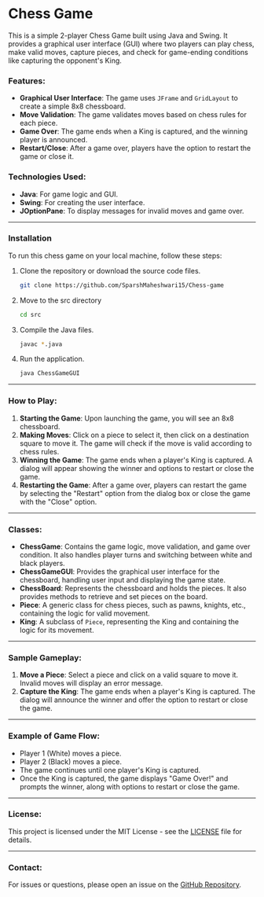 
# Chess Game

This is a simple 2-player Chess Game built using Java and Swing. It provides a graphical user interface (GUI) where two players can play chess, make valid moves, capture pieces, and check for game-ending conditions like capturing the opponent's King.

### Features:
- **Graphical User Interface**: The game uses `JFrame` and `GridLayout` to create a simple 8x8 chessboard.
- **Move Validation**: The game validates moves based on chess rules for each piece.
- **Game Over**: The game ends when a King is captured, and the winning player is announced.
- **Restart/Close**: After a game over, players have the option to restart the game or close it.

### Technologies Used:
- **Java**: For game logic and GUI.
- **Swing**: For creating the user interface.
- **JOptionPane**: To display messages for invalid moves and game over.

---

### Installation

To run this chess game on your local machine, follow these steps:

1. Clone the repository or download the source code files.

    ```bash
    git clone https://github.com/SparshMaheshwari15/Chess-game
    ```

2. Move to the src directory

    ```bash
    cd src
    ```

3. Compile the Java files.

    ```bash
    javac *.java
    ```

3. Run the application.

    ```bash
    java ChessGameGUI
    ```

---

### How to Play:
1. **Starting the Game**: Upon launching the game, you will see an 8x8 chessboard.
2. **Making Moves**: Click on a piece to select it, then click on a destination square to move it. The game will check if the move is valid according to chess rules.
3. **Winning the Game**: The game ends when a player's King is captured. A dialog will appear showing the winner and options to restart or close the game.
4. **Restarting the Game**: After a game over, players can restart the game by selecting the "Restart" option from the dialog box or close the game with the "Close" option.

---

### Classes:
- **ChessGame**: Contains the game logic, move validation, and game over condition. It also handles player turns and switching between white and black players.
- **ChessGameGUI**: Provides the graphical user interface for the chessboard, handling user input and displaying the game state.
- **ChessBoard**: Represents the chessboard and holds the pieces. It also provides methods to retrieve and set pieces on the board.
- **Piece**: A generic class for chess pieces, such as pawns, knights, etc., containing the logic for valid movement.
- **King**: A subclass of `Piece`, representing the King and containing the logic for its movement.

---

### Sample Gameplay:

1. **Move a Piece**: Select a piece and click on a valid square to move it. Invalid moves will display an error message.
2. **Capture the King**: The game ends when a player's King is captured. The dialog will announce the winner and offer the option to restart or close the game.

---

### Example of Game Flow:

- Player 1 (White) moves a piece.
- Player 2 (Black) moves a piece.
- The game continues until one player's King is captured.
- Once the King is captured, the game displays "Game Over!" and prompts the winner, along with options to restart or close the game.

---

### License:
This project is licensed under the MIT License - see the [LICENSE](LICENSE) file for details.

---

### Contact:

For issues or questions, please open an issue on the [GitHub Repository]([<repository-url>](https://github.com/SparshMaheshwari15/Chess-game)).
